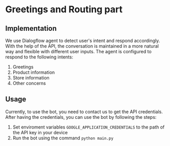 # Greetings and Routing part

## Implementation

We use Dialogflow agent to detect user's intent and respond accordingly. With the help of the API, the conversation is maintained in a more natural way and flexible with different user inputs. The agent is configured to respond to the following intents:

1. Greetings
2. Product information
3. Store information
4. Other concerns

## Usage

Currently, to use the bot, you need to contact us to get the API credentials. After having the credentials, you can use the bot by following the steps:

1. Set enviroment variables `GOOGLE_APPLICATION_CREDENTIALS` to the path of the API key in your device
2. Run the bot using the command `python main.py`